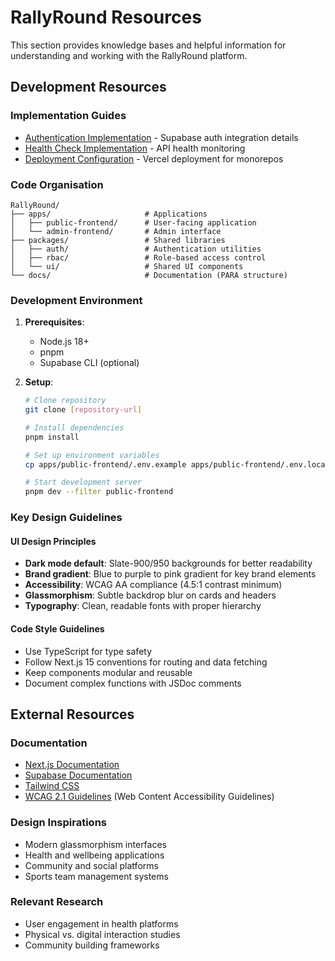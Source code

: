 # RallyRound Resources

This section provides knowledge bases and helpful information for understanding and working with the RallyRound platform.

## Development Resources

### Implementation Guides

- [Authentication Implementation](./auth-implementation.md) - Supabase auth integration details
- [Health Check Implementation](./healthcheck-implementation.md) - API health monitoring
- [Deployment Configuration](./deployment/vercel.md) - Vercel deployment for monorepos

### Code Organisation

```
RallyRound/
├── apps/                     # Applications
│   ├── public-frontend/      # User-facing application
│   └── admin-frontend/       # Admin interface
├── packages/                 # Shared libraries
│   ├── auth/                 # Authentication utilities
│   ├── rbac/                 # Role-based access control
│   └── ui/                   # Shared UI components
└── docs/                     # Documentation (PARA structure)
```

### Development Environment

1. **Prerequisites**:
   - Node.js 18+
   - pnpm
   - Supabase CLI (optional)

2. **Setup**:
   ```bash
   # Clone repository
   git clone [repository-url]
   
   # Install dependencies
   pnpm install
   
   # Set up environment variables
   cp apps/public-frontend/.env.example apps/public-frontend/.env.local
   
   # Start development server
   pnpm dev --filter public-frontend
   ```

### Key Design Guidelines

#### UI Design Principles
- **Dark mode default**: Slate-900/950 backgrounds for better readability
- **Brand gradient**: Blue to purple to pink gradient for key brand elements
- **Accessibility**: WCAG AA compliance (4.5:1 contrast minimum)
- **Glassmorphism**: Subtle backdrop blur on cards and headers
- **Typography**: Clean, readable fonts with proper hierarchy

#### Code Style Guidelines
- Use TypeScript for type safety
- Follow Next.js 15 conventions for routing and data fetching
- Keep components modular and reusable
- Document complex functions with JSDoc comments

## External Resources

### Documentation
- [Next.js Documentation](https://nextjs.org/docs)
- [Supabase Documentation](https://supabase.io/docs)
- [Tailwind CSS](https://tailwindcss.com/docs)
- [WCAG 2.1 Guidelines](https://www.w3.org/TR/WCAG21/) (Web Content Accessibility Guidelines)

### Design Inspirations
- Modern glassmorphism interfaces
- Health and wellbeing applications
- Community and social platforms
- Sports team management systems

### Relevant Research
- User engagement in health platforms
- Physical vs. digital interaction studies
- Community building frameworks
